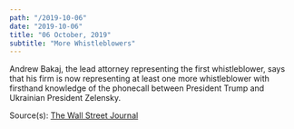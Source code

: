 ```yaml
---
path: "/2019-10-06"
date: "2019-10-06"
title: "06 October, 2019"
subtitle: "More Whistleblowers"
---
```


Andrew Bakaj, the lead attorney representing the first whistleblower, says that his firm is now representing at least one more whistleblower with firsthand knowledge of the phonecall between President Trump and Ukrainian President Zelensky. 


<tweet id="1180826504952983553"></tweet>


Source(s): <a href="https://www.wsj.com/articles/attorneys-for-cia-officer-behind-trump-complaint-say-they-now-represent-multiple-whistleblowers-11570368927" target="_blank">The Wall Street Journal</a>